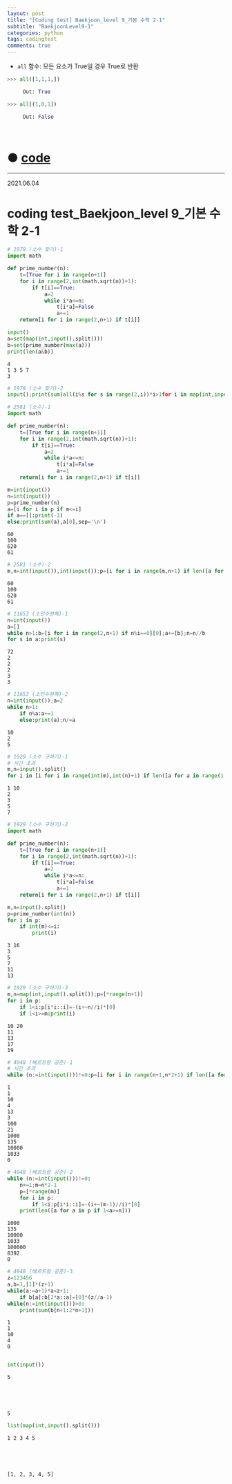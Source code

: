 ```yaml
---
layout: post
title: "[Coding test] Baekjoon_level 9_기본 수학 2-1"
subtitle: "BaekjoonLevel9-1"
categories: python
tags: codingtest
comments: true
---
```


* `all` 함수: 모든 요소가 True일 경우 True로 반환

```python
>>> all([1,1,1,])

     Out: True

>>> all[(1,0,1])

     Out: False
```

<br>

# ● [code](https://github.com/JeongJaeyoung0/coding_test/blob/8a4de9218ae325bdc93ea0b7a4435decf5462c18/210604_Baekjoon_coding%20test_level%209_%EA%B8%B0%EB%B3%B8%20%EC%88%98%ED%95%99%202-1.ipynb)

***

2021.06.04
# coding test_Baekjoon_level 9_기본 수학 2-1


```python
# 1978 (소수 찾기)-1
import math

def prime_number(n):
    t=[True for i in range(n+1)]
    for i in range(2,int(math.sqrt(n))+1):
        if t[i]==True:
            a=2
            while i*a<=n:
                t[i*a]=False
                a+=1
    return[i for i in range(2,n+1) if t[i]]

input()
a=set(map(int,input().split()))
b=set(prime_number(max(a)))
print(len(a&b))
```

    4
    1 3 5 7
    3
    


```python
# 1978 (소수 찾기)-2
input();print(sum(all(i%s for s in range(2,i))*i>1for i in map(int,input().split())))
```


```python
# 2581 (소수)-1
import math

def prime_number(n):
    t=[True for i in range(n+1)]
    for i in range(2,int(math.sqrt(n))+1):
        if t[i]==True:
            a=2
            while i*a<=n:
                t[i*a]=False
                a+=1
    return[i for i in range(2,n+1) if t[i]]

m=int(input())
n=int(input())
p=prime_number(n)
a=[i for i in p if m<=i]
if a==[]:print(-1)
else:print(sum(a),a[0],sep='\n')
```

    60
    100
    620
    61
    


```python
# 2581 (소수)-2
m,n=int(input()),int(input());p=[i for i in range(m,n+1) if len([a for a in range(1,i+1) if i%a==0])==2];print(f'{sum(p)}\n{p[0]}' if p else -1)
```

    60
    100
    620
    61
    


```python
# 11653 (소인수분해)-1
n=int(input())
a=[]
while n>1:b=[i for i in range(2,n+1) if n%i==0][0];a+=[b];n=n//b
for s in a:print(s)
```

    72
    2
    2
    2
    3
    3
    


```python
# 11653 (소인수분해)-2
n=int(input());a=2
while n>1:
    if n%a:a+=1
    else:print(a);n/=a
```

    10
    2
    5
    


```python
# 1929 (소수 구하기)-1
# 시간 초과
m,n=input().split()
for i in [i for i in range(int(m),int(n)+1) if len([a for a in range(1,i+1) if i%a==0])==2]:print(i)
```

    1 10
    2
    3
    5
    7
    


```python
# 1929 (소수 구하기)-2
import math

def prime_number(n):
    t=[True for i in range(n+1)]
    for i in range(2,int(math.sqrt(n))+1):
        if t[i]==True:
            a=2
            while i*a<=n:
                t[i*a]=False
                a+=1
    return[i for i in range(2,n+1) if t[i]]

m,n=input().split()
p=prime_number(int(n))
for i in p:
    if int(m)<=i:
        print(i)
```

    3 16
    3
    5
    7
    11
    13
    


```python
# 1929 (소수 구하기)-3
m,n=map(int,input().split());p=[*range(n+1)]
for i in p:
    if 1<i:p[i*i::i]=-(i+~n//i)*[0]
    if 1<i>=m:print(i)
```

    10 20
    11
    13
    17
    19
    


```python
# 4948 (베르트랑 공준)-1
# 시간 초과
while (n:=int(input()))!=0:p=[i for i in range(n+1,n*2+1) if len([a for a in range(1,i+1) if i%a==0])==2];print(len(p))
```

    1
    1
    10
    4
    13
    3
    100
    21
    1000
    135
    10000
    1033
    0
    


```python
# 4948 (베르트랑 공준)-2
while (n:=int(input()))!=0:
    n+=1;m=n*2-1
    p=[*range(m)]
    for i in p:
        if 1<i:p[i*i::i]=-(i+~(m-1)//i)*[0]
    print(len([a for a in p if 1<a>=n]))
```

    1000
    135
    10000
    1033
    100000
    8392
    0
    


```python
# 4948 (베르트랑 공준)-3
z=123456
a,b=1,[1]*(z+1)
while(a:=a+1)*a<z+1:
    if b[a]:b[2*a::a]=[0]*(z//a-1)
while(n:=int(input()))>0:
    print(sum(b[n+1:2*n+1]))
```

    1
    1
    10
    4
    0
    


```python

```


```python
int(input())
```

    5
    




    5




```python
list(map(int,input().split()))
```

    1 2 3 4 5
    




    [1, 2, 3, 4, 5]